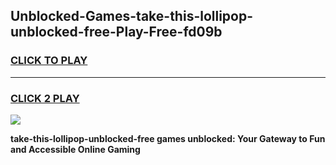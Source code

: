 
## Unblocked-Games-take-this-lollipop-unblocked-free-Play-Free-fd09b
<h3>
<a href="https://premium76.site?title=take-this-lollipop-unblocked-free&ref=18A1">CLICK TO PLAY</a></h3>
<hr>

<h3>
<a href="https://premium76.site?title=take-this-lollipop-unblocked-free&ref=18A1">CLICK 2 PLAY</a>
  
</h3>

<a href="https://premium76.site?title=take-this-lollipop-unblocked-free&ref=18A1"><img src="https://clearcache.store/games.png"></a>


**take-this-lollipop-unblocked-free games unblocked: Your Gateway to Fun and Accessible Online Gaming**
